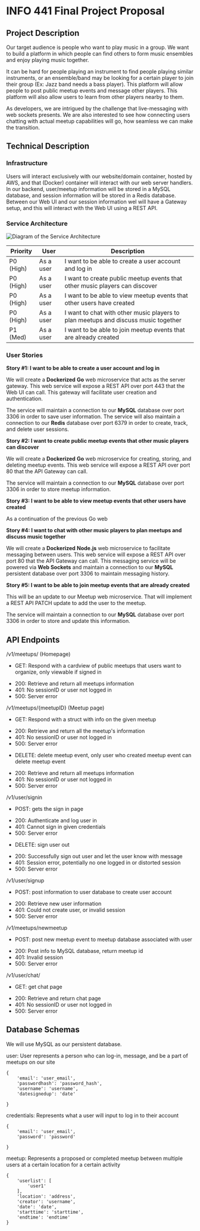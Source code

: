 # INFO 441 Final Project Proposal

## Project Description

Our target audience is people who want to play music in a group. We want to build a platform in which people can find others to form music ensembles and enjoy playing music together. 

It can be hard for people playing an instrument to find people playing similar instruments, or an ensemble/band may be looking for a certain player to join their group (Ex: Jazz band needs a bass player). This platform will allow people to post public meetup events and message other players. This platform will also allow users to learn from other players nearby to them.

As developers, we are intrigued by the challenge that live-messaging with web sockets presents. We are also interested to see how connecting users chatting with actual meetup capabilities will go, how seamless we can make the transition.

## Technical Description

### Infrastructure

Users will interact exclusively with our website/domain container, hosted by AWS, and that (Docker) container will interact with our web server handlers. In our backend, user/meetup information will be stored in a MySQL database, and session information will be stored in a Redis database. Between our Web UI and our session information wel will have a Gateway setup, and this will interact with the Web UI using a REST API. 

### Service Architecture

![Diagram of the Service Architecture](./readme-assets/architecture.jpg)

| **Priority** | **User** | **Description** |
|--------------|----------|-----------------|
| P0 (High) | As a user | I want to be able to create a user account and log in |
| P0 (High) | As a user | I want to create public meetup events that other music players can discover |
| P0 (High) | As a user | I want to be able to view meetup events that other users have created |
| P0 (High) | As a user | I want to chat with other music players to plan meetups and discuss music together |
| P1 (Med) | As a user | I want to be able to join meetup events that are already created |

### User Stories

**Story #1: I want to be able to create a user account and log in**

We will create a **Dockerized** **Go** web microservice that acts as the server gateway. This web service will expose a REST API over port 443 that the Web UI can call. This gateway will facilitate user creation and authentication. 

The service will maintain a connection to our **MySQL** database over port 3306 in order to save user information. The service will also maintain a connection to our **Redis** database over port 6379 in order to create, track, and delete user sessions.

**Story #2: I want to create public meetup events that other music players can discover**

We will create a **Dockerized** **Go** web microservice for creating, storing, and deleting meetup events. This web service will expose a REST API over port 80 that the API Gateway can call. 

The service will maintain a connection to our **MySQL** database over port 3306 in order to store meetup information.

**Story #3: I want to be able to view meetup events that other users have created**

As a continuation of the previous Go web 

**Story #4: I want to chat with other music players to plan meetups and discuss music together**

We will create a **Dockerized** **Node.js** web microservice to facilitate messaging between users. This web service will expose a REST API over port 80 that the API Gateway can call. This messaging service will be powered via **Web Sockets** and maintain a connection to our **MySQL** persistent database over port 3306 to maintain messaging history.

**Story #5: I want to be able to join meetup events that are already created**

This will be an update to our Meetup web microservice. That will implement a REST API PATCH update to add the user to the meetup.

The service will maintain a connection to our **MySQL** database over port 3306 in order to store and update this information.

## API Endpoints

/v1/meetups/    (Homepage)
* GET: Respond with a cardview of public meetups that users want to organize, only viewable if signed in
- 200: Retrieve and return all meetups information
- 401: No sessionID or user not logged in
- 500: Server error

/v1/meetups/{meetupID}    (Meetup page)
* GET: Respond with a struct with info on the given meetup
- 200: Retrieve and return all the meetup's information
- 401: No sessionID or user not logged in
- 500: Server error
* DELETE: delete meetup event, only user who created meetup event can delete meetup event
- 200: Retrieve and return all meetups information
- 401: No sessionID or user not logged in
- 500: Server error

/v1/user/signin
* POST: gets the sign in page
- 200: Authenticate and log user in
- 401: Cannot sign in given credentials
- 500: Server error
* DELETE: sign user out
- 200: Successfully sign out user and let the user know with message
- 401: Session error, potentially no one logged in or distorted session
- 500: Server error

/v1/user/signup
* POST: post information to user database to create user account
- 200: Retrieve new user information
- 401: Could not create user, or invalid session
- 500: Server error

/v1/meetups/newmeetup
* POST: post new meetup event to meetup database associated with user
- 200: Post info to MySQL database, return meetup id
- 401: Invalid session
- 500: Server error

/v1/user/chat/
* GET: get chat page 
- 200: Retrieve and return chat page
- 401: No sessionID or user not logged in
- 500: Server error

## Database Schemas

We will use MySQL as our persistent database.

user: User represents a person who can log-in, message, and be a part of meetups on our site
```
{
    'email': 'user_email',
    'passwordhash': 'password_hash',
    'username': 'username',
    'datesignedup': 'date'

}
```

credentials: Represents what a user will input to log in to their account
```
{
    'email': 'user_email',
    'password': 'password'

}
```

meetup: Represents a proposed or completed meetup between multiple users at a certain location for a certain activity
```
{
    'userlist': [
        'user1'
    ],
    'location': 'address',
    'creator': 'username',
    'date': 'date',
    'starttime': 'starttime',
    'endtime': 'endtime'
}
```

